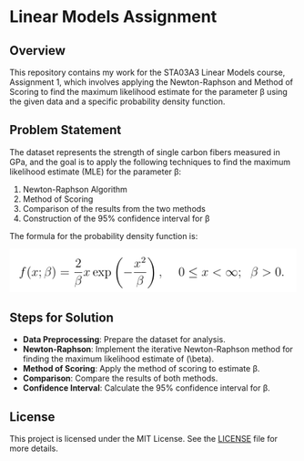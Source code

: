 # Linear Models Assignment

## Overview
This repository contains my work for the STA03A3 Linear Models course, Assignment 1, which involves applying the Newton-Raphson and Method of Scoring to find the maximum likelihood estimate for the parameter β using the given data and a specific probability density function.

## Problem Statement
The dataset represents the strength of single carbon fibers measured in GPa, and the goal is to apply the following techniques to find the maximum likelihood estimate (MLE) for the parameter β:
1. Newton-Raphson Algorithm
2. Method of Scoring
3. Comparison of the results from the two methods
4. Construction of the 95% confidence interval for β

The formula for the probability density function is:

![probabilty_density_function](images/pdf.png)


## Steps for Solution
- **Data Preprocessing**: Prepare the dataset for analysis.
- **Newton-Raphson**: Implement the iterative Newton-Raphson method for finding the maximum likelihood estimate of \(\beta\).
- **Method of Scoring**: Apply the method of scoring to estimate β.
- **Comparison**: Compare the results of both methods.
- **Confidence Interval**: Calculate the 95% confidence interval for β.

## License
This project is licensed under the MIT License. See the [LICENSE](LICENSE) file for more details.
